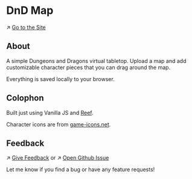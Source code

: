 # DnD Map
 ↗️ [Go to the Site](https://dnd-map.netlify.app/)

## About
A simple Dungeons and Dragons virtual tabletop. Upload a map and add customizable character pieces that you can drag around the map.

Everything is saved locally to your browser.


## Colophon
Built just using Vanilla JS and [Reef](https://reefjs.com/).

Character icons are from [game-icons.net](https://game-icons.net/).

## Feedback
 ↗️ [Give Feedback](https://dnd-map.netlify.app/contact/) or
 ↗️ [Open Github Issue](https://github.com/karlyanelson/dnd-map/issues/new)
 
 Let me know if you find a bug or have any feature requests!